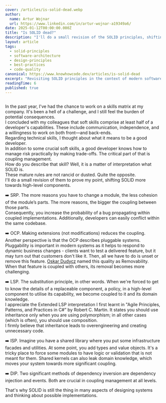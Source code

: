 ```yaml
---
cover: /articles/is-solid-dead.webp
author:
  name: Artur Wojnar
  url: https://www.linkedin.com/in/artur-wojnar-a19349a6/
date: 2025-01-12T00:00:00.000Z
title: "Is SOLID dead?"
description: "I'll do a small revision of the SOLID principles, shifting it more towards high-level components and modern software development practices."
layout: article
tags:
  - solid-principles
  - software-architecture
  - design-principles
  - best-practices
  - code-quality
canonical: https://www.knowhowcode.dev/articles/is-solid-dead
excerpt: "Revisiting SOLID principles in the context of modern software development and high-level component design"
readingTime: 6
published: true
---
```


<img class="article-image" src="/articles/is-solid-dead.webp" alt>

In the past year, I've had the chance to work on a skills matrix at my company. It's been a hell of a challenge, and I still feel the burden of potential consequences.  
I concluded with my colleagues that soft skills comprise at least half of a developer's capabilities. These include communication, independence, and a willingness to work on both front—and back-ends.  
Regarding technical skills, I thought about what it means to be a good developer.  
In addition to some crucial soft skills, a good developer knows how to manage risk practically by making trade-offs. The critical part of that is coupling management.  
How do you describe that skill? Well, it is a matter of interpretation what SOLID is.  
These mature rules are not rancid or dusted. Quite the opposite.  
I'll do a small revision of them to prove my point, shifting SOLID more towards high-level components.  
  
➡️ SRP. The more reasons you have to change a module, the less cohesion of the module’s parts. The more reasons, the bigger the coupling between those parts.  
Consequently, you increase the probability of a bug propagating within coupled implementations. Additionally, developers can easily conflict within the same codebase.  
  
➡️ OCP. Making extensions (not modifications) reduces the coupling. Another perspective is that the OCP describes pluggable systems. Pluggability is important in modern systems as it helps to respond to dynamic business changes - clients want to test a delivered feature, but it may turn out that customers don't like it. Then, all we have to do is unset or remove this feature. [Oskar Dudycz](https://www.linkedin.com/in/oskardudycz/)  named this quality as Removability. When that feature is coupled with others, its removal becomes more challenging.  
  
➡️ LSP. The substitution principle, in other words. When we're forced to get to know the details of a replaceable component, a policy, in a high-level component to utilise its capability, we become coupled to it and its domain knowledge.  
I appreciate the Extended LSP interpretation I first learnt in "Agile Principles, Patterns, and Practices in C#” by Robert C. Martin. It states you should use inheritance only when you are using polymorphism; in all other cases (which is often), you should use composition.  
I firmly believe that inheritance leads to overengineering and creating unnecessary code.  
  
➡️ ISP. Imagine you have a shared library where you put some infrastructure facades and utilities. At some point, you add types and value objects. It's a tricky place to force some modules to have logic or validation that is not meant for them. Shared kernels can also leak domain knowledge, which moves your system towards more significant coupling.  
  
➡️ DIP. Two significant methods of dependency inversion are dependency injection and events. Both are crucial in coupling management at all levels.  
  
That's why SOLID is still the thing in many aspects of designing systems and thinking about possible implementations.